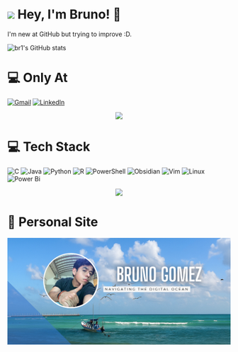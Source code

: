# <img src="https://media1.giphy.com/media/v1.Y2lkPTc5MGI3NjExeTZxN3BtejFoaWxjbWUyZTloZzBwM21jYXg5NjR1M2F0eGRxNGJ4biZlcD12MV9pbnRlcm5hbF9naWZfYnlfaWQmY3Q9cw/hMotdpqCq0Kj4YG91F/giphy.gif" width="100"/>  Hey, I'm Bruno! 👋

I'm new at GitHub but trying to improve :D.  

![br1's GitHub stats](https://github-readme-stats.vercel.app/api?username=br1gomez&theme=cobalt&show_icons=true)

# 💻 Only At
<!--Social Media-->
<a href="mailto:brugogu@gmail.com">![Gmail](https://img.shields.io/badge/Gmail-D14836?style=for-the-badge&logo=gmail&logoColor=white)</a>
[![LinkedIn](https://img.shields.io/badge/linkedin-%230077B5.svg?style=for-the-badge&logo=linkedin&logoColor=white)](https://www.linkedin.com/in/brunogomez1)

<div id = "screamCat" align="center">
    <img src="https://media3.giphy.com/media/v1.Y2lkPTc5MGI3NjExcnhpbnhxcnUxN3VzeXNvMmt2MW80NDNiODEwM2RjZXRwYTN0bHJidSZlcD12MV9pbnRlcm5hbF9naWZfYnlfaWQmY3Q9cw/XUA7ZZcBl0McuVqwd8/giphy.gif" width="300">
</div>

# 💻 Tech Stack
![C](https://img.shields.io/badge/c-%2300599C.svg?style=for-the-badge&logo=c&logoColor=white)
![Java](https://img.shields.io/badge/java-%23ED8B00.svg?style=for-the-badge&logo=openjdk&logoColor=white)
![Python](https://img.shields.io/badge/python-3670A0?style=for-the-badge&logo=python&logoColor=ffdd54)
![R](https://img.shields.io/badge/r-%23276DC3.svg?style=for-the-badge&logo=r&logoColor=white)
![PowerShell](https://img.shields.io/badge/PowerShell-%235391FE.svg?style=for-the-badge&logo=powershell&logoColor=white)
![Obsidian](https://img.shields.io/badge/Obsidian-%23483699.svg?style=for-the-badge&logo=obsidian&logoColor=white)
![Vim](https://img.shields.io/badge/VIM-%2311AB00.svg?style=for-the-badge&logo=vim&logoColor=white)
![Linux](https://img.shields.io/badge/Linux-FCC624?style=for-the-badge&logo=linux&logoColor=black)
![Power Bi](https://img.shields.io/badge/power_bi-F2C811?style=for-the-badge&logo=powerbi&logoColor=black)

<div id="cat1" align="center">
    <img src="https://media1.giphy.com/media/v1.Y2lkPTc5MGI3NjExcWMxdGtobnlzNWhyNDd1dGg2MnJkNm1maDl1OXRzMDc5OTRnOXlrYiZlcD12MV9pbnRlcm5hbF9naWZfYnlfaWQmY3Q9Zw/Dl2seYrwPvfjO/giphy.gif" width="200">
</div>

# 🐻 Personal Site


<div align="center">
  <a href="https://br1gomez.github.io/Portfolio/">
    <img src="banner1.png" width="700"/>
  </a>
</div>

